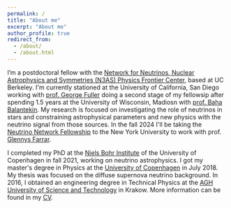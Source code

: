 ```yaml
---
permalink: /
title: "About me"
excerpt: "About me"
author_profile: true
redirect_from: 
  - /about/
  - /about.html
---
```


I’m a postdoctoral fellow with the [Network for Neutrinos, Nuclear Astrophysics and Symmetries (N3AS) Physics Frontier Center](https://n3as.berkeley.edu/), based at UC Berkeley. I'm currently stationed at the University of California, San Diego working with [prof. George Fuller](https://inspirehep.net/authors/1009206) doing a second stage of my fellowsip after spending 1.5 years at the University of Wisconsin, Madiosn with [prof. Baha Balantekin](https://inspirehep.net/authors/1017575). My research is focused on investigating the role of neutrinos in stars and constraining astrophysical parameters and new physics with the neutrino signal from those sources.
In the fall 2024 I'll be taking the [Neutrino Network Fellowship](https://ntn.fnal.gov/) to the New York University to work with prof. [Glennys Farrar](https://inspirehep.net/authors/1010333).

I completed my PhD at the [Niels Bohr Institute](https://www.nbi.ku.dk/english/) of the University of Copenhagen in fall 2021, working on neutrino astrophysics.
I got my master's degree in Physics at the [University of Copenhagen](https://www.ku.dk/english/) in July 2018. My thesis was focused on the diffuse supernova neutrino background.
In 2016, I obtained an engineering degree in Technical Physics at the [AGH University of Science and Technology](https://www.agh.edu.pl/en/) in Krakow. More information can be found in my [CV](https://annaannafs.github.io/files/CV-Anna-Suliga.pdf).


